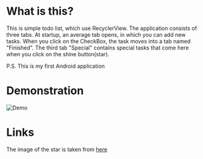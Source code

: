# What is this?
This is simple todo list, which use RecyclerView. The application consists of three tabs. At startup, an average tab opens, in which you can add new tasks. When you click on the CheckBox, the task moves into a tab named "Finished". The third tab "Special" contains special tasks that come here when you click on the shine button(star).

P.S. This is my first Android application

# Demonstration
![Demo](https://cloud.githubusercontent.com/assets/20317931/26457975/a3ac3616-417a-11e7-8807-38b388ea4152.gif)

# Links
The image of the star is taken from <a href="http://www.freepik.com/free-vector/social-media-flat-icon-set_841697.htm">here</a>
